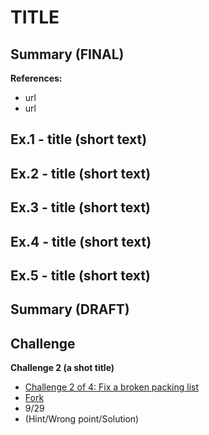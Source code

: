 # TITLE

## Summary (FINAL)

**References:**

- url
- url

## Ex.1 - title (short text)

## Ex.2 - title (short text)

## Ex.3 - title (short text)

## Ex.4 - title (short text)

## Ex.5 - title (short text)

## Summary (DRAFT)

## Challenge

**Challenge 2 (a shot title)**

- [Challenge 2 of 4: Fix a broken packing list ]()
- [Fork]()
- 9/29
- (Hint/Wrong point/Solution)
